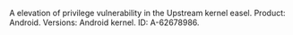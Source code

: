 A elevation of privilege vulnerability in the Upstream kernel easel. Product: Android. Versions: Android kernel. ID: A-62678986.